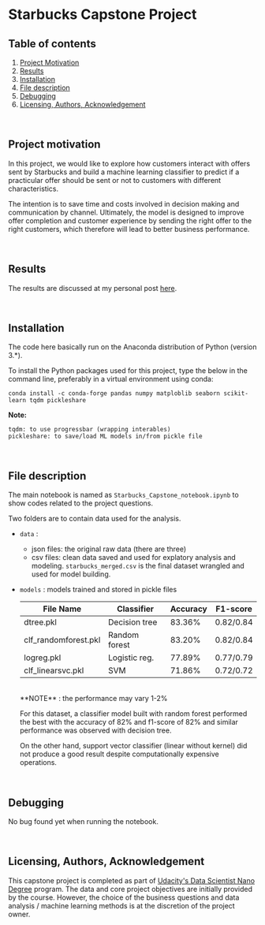 # Starbucks Capstone Project

## Table of contents

1. [Project Motivation](#motivation)
2. [Results](#results)
3. [Installation](#installation)
4. [File description](#files)
5. [Debugging](#debug)
6. [Licensing, Authors, Acknowledgement](#others)

<br>

## Project motivation

<a id="motivation"></a>

In this project, we would like to explore how customers interact with offers sent by Starbucks and build a machine learning classifier to predict if a practicular offer should be sent or not to customers with different characteristics.

The intention is to save time and costs involved in decision making and communication by channel. Ultimately, the model is designed to improve offer completion and customer experience by sending the right offer to the right customers, which therefore will lead to better business performance.

<br>

## Results

<a id="results"></a>

The results are discussed at my personal post <a href="https://medium.com/@sukjh87/a-sneak-peak-at-airbnb-business-using-useful-python-data-analysis-tools-661d42cad666">here</a>.

<br>

## Installation

<a id="installation"></a>

The code here basically run on the Anaconda distribution of Python (version 3.\*).

To install the Python packages used for this project, type the below in the command line, preferably in a virtual environment using conda:

    conda install -c conda-forge pandas numpy matploblib seaborn scikit-learn tqdm pickleshare

**Note:**

    tqdm: to use progressbar (wrapping interables)
    pickleshare: to save/load ML models in/from pickle file

<br>

## File description

<a id="files"></a>

The main notebook is named as `Starbucks_Capstone_notebook.ipynb` to show codes related to the project questions.

Two folders are to contain data used for the analysis.

-   `data` :

    -   json files: the original raw data (there are three)
    -   csv files: clean data saved and used for explatory analysis and modeling. `starbucks_merged.csv` is the final dataset wrangled and used for model building.

-   `models` : models trained and stored in pickle files

    | File Name            | Classifier    | Accuracy |  F1-score  |
    | -------------------- | ------------- | -------- | ---------- |
    | dtree.pkl            | Decision tree |  83.36%  |  0.82/0.84 |
    | clf_randomforest.pkl | Random forest |  83.20%  |  0.82/0.84 |    
    | logreg.pkl           | Logistic reg. |  77.89%  |  0.77/0.79 |
    | clf_linearsvc.pkl    | SVM           |  71.86%  |  0.72/0.72 |

    <br>
    **NOTE** : the performance may vary 1-2% 

    For this dataset, a classifier model built with random forest performed the best with the accuracy of 82% and f1-score of 82% and similar performance was observed with decision tree.

    On the other hand, support vector classifier (linear without kernel) did not produce a good result despite computationally expensive operations.

<br>

## Debugging

<a id="debug"></a>

No bug found yet when running the notebook.

<br>

## Licensing, Authors, Acknowledgement

<a id="others"></a>

This capstone project is completed as part of [Udacity's Data Scientist Nano Degree](https://www.udacity.com/course/data-scientist-nanodegree--nd025) program. The data and core project objectives are initially provided by the course. However, the choice of the business questions and data analysis / machine learning methods is at the discretion of the project owner.
